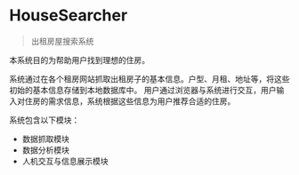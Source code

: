 # HouseSearcher
  >出租房屋搜索系统
  >
  本系统目的为帮助用户找到理想的住房。
  
  系统通过在各个租房网站抓取出租房子的基本信息。户型、月租、地址等，将这些初始的基本信息存储到本地数据库中。
  用户通过浏览器与系统进行交互，用户输入对住房的需求信息，系统根据这些信息为用户推荐合适的住房。
  
  系统包含以下模块：
  * 数据抓取模块
  * 数据分析模块
  * 人机交互与信息展示模块
